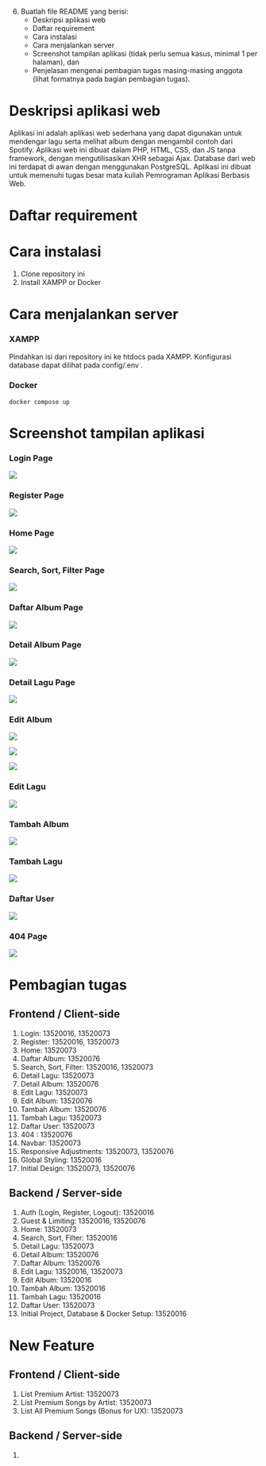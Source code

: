 6. Buatlah file README yang berisi:
   - Deskripsi aplikasi web
   - Daftar requirement
   - Cara instalasi
   - Cara menjalankan server
   - Screenshot tampilan aplikasi (tidak perlu semua kasus, minimal 1 per halaman), dan
   - Penjelasan mengenai pembagian tugas masing-masing anggota (lihat formatnya pada bagian pembagian tugas).

# Deskripsi aplikasi web

Aplikasi ini adalah aplikasi web sederhana yang dapat digunakan untuk mendengar lagu serta melihat album dengan mengambil contoh dari Spotify. Aplikasi web ini dibuat dalam PHP, HTML, CSS, dan JS tanpa framework, dengan mengutilisasikan XHR sebagai Ajax. Database dari web ini terdapat di awan dengan menggunakan PostgreSQL. Aplikasi ini dibuat untuk memenuhi tugas besar mata kuliah Pemrograman Aplikasi Berbasis Web.

# Daftar requirement

# Cara instalasi

1. Clone repository ini
2. Install XAMPP or Docker

# Cara menjalankan server

### XAMPP

Pindahkan isi dari repository ini ke htdocs pada XAMPP. Konfigurasi database dapat dilihat pada config/.env .

### Docker

`docker compose up`

# Screenshot tampilan aplikasi

### Login Page

![](screenshots/20221028142714.png)

### Register Page

![](screenshots/20221028144314.png)

### Home Page

![](screenshots/20221028144337.png)

### Search, Sort, Filter Page

![](screenshots/20221028144543.png)

### Daftar Album Page

![](screenshots/20221028144604.png)

### Detail Album Page

![](screenshots/20221028144626.png)

### Detail Lagu Page

![](screenshots/20221028144700.png)

### Edit Album

![](screenshots/20221028144756.png)

![](screenshots/20221028144822.png)

![](screenshots/20221028144848.png)

### Edit Lagu

![](screenshots/20221028144935.png)

### Tambah Album

![](screenshots/20221028144949.png)

### Tambah Lagu

![](screenshots/20221028145002.png)

### Daftar User

![](screenshots/20221028145102.png)

### 404 Page

![](screenshots/20221028145125.png)

# Pembagian tugas

## Frontend / Client-side

1. Login: 13520016, 13520073
2. Register: 13520016, 13520073
3. Home: 13520073
4. Daftar Album: 13520076
5. Search, Sort, Filter: 13520016, 13520073
6. Detail Lagu: 13520073
7. Detail Album: 13520076
8. Edit Lagu: 13520073
9. Edit Album: 13520076
10. Tambah Album: 13520076
11. Tambah Lagu: 13520073
12. Daftar User: 13520073
13. 404 : 13520076
14. Navbar: 13520073
15. Responsive Adjustments: 13520073, 13520076
16. Global Styling: 13520016
17. Initial Design: 13520073, 13520076

## Backend / Server-side

1. Auth (Login, Register, Logout): 13520016
2. Guest & Limiting: 13520016, 13520076
3. Home: 13520073
4. Search, Sort, Filter: 13520016
5. Detail Lagu: 13520073
6. Detail Album: 13520076
7. Daftar Album: 13520076
8. Edit Lagu: 13520016, 13520073
9. Edit Album: 13520016
10. Tambah Album: 13520016
11. Tambah Lagu: 13520016
12. Daftar User: 13520073
13. Initial Project, Database & Docker Setup: 13520016

# New Feature

## Frontend / Client-side

1. List Premium Artist: 13520073
2. List Premium Songs by Artist: 13520073
3. List All Premium Songs (Bonus for UX): 13520073

## Backend / Server-side

1.
